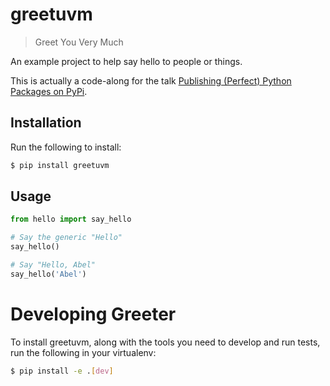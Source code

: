 # greetuvm
> Greet You Very Much

An example project to help say hello to people or things.

This is actually a code-along for the talk [Publishing (Perfect) Python Packages on PyPi](https://youtu.be/GIF3LaRqgXo).

## Installation
Run the following to install:

```bash
$ pip install greetuvm
```

## Usage
```python
from hello import say_hello

# Say the generic "Hello"
say_hello()

# Say "Hello, Abel"
say_hello('Abel')
```

# Developing Greeter
To install greetuvm, along with the tools you need to develop and run tests,
run the following in your virtualenv:
```bash
$ pip install -e .[dev]
```
